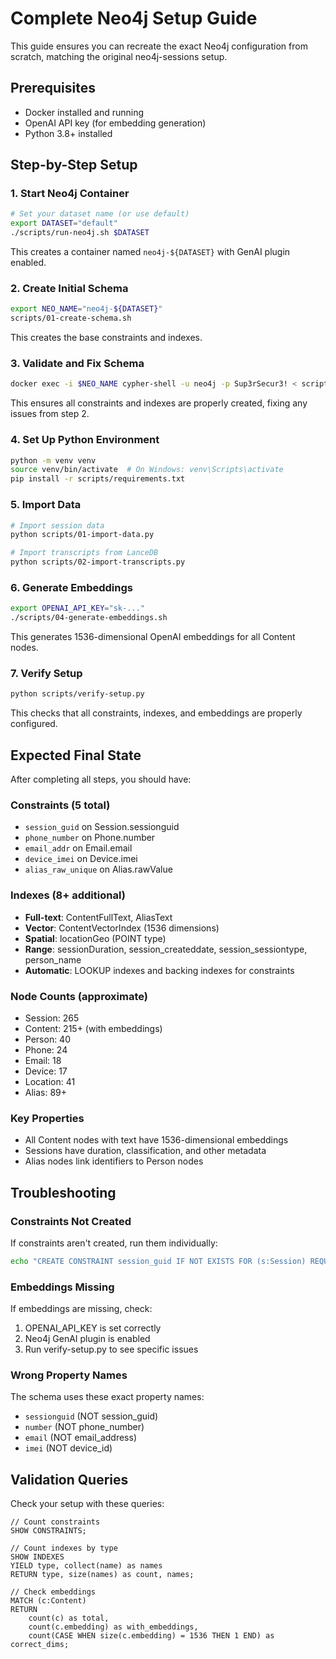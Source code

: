 # Complete Neo4j Setup Guide

This guide ensures you can recreate the exact Neo4j configuration from scratch, matching the original neo4j-sessions setup.

## Prerequisites

- Docker installed and running
- OpenAI API key (for embedding generation)
- Python 3.8+ installed

## Step-by-Step Setup

### 1. Start Neo4j Container

```bash
# Set your dataset name (or use default)
export DATASET="default"
./scripts/run-neo4j.sh $DATASET
```

This creates a container named `neo4j-${DATASET}` with GenAI plugin enabled.

### 2. Create Initial Schema

```bash
export NEO_NAME="neo4j-${DATASET}"
scripts/01-create-schema.sh
```

This creates the base constraints and indexes.

### 3. Validate and Fix Schema

```bash
docker exec -i $NEO_NAME cypher-shell -u neo4j -p Sup3rSecur3! < scripts/05-validate-and-fix-schema.cypher
```

This ensures all constraints and indexes are properly created, fixing any issues from step 2.

### 4. Set Up Python Environment

```bash
python -m venv venv
source venv/bin/activate  # On Windows: venv\Scripts\activate
pip install -r scripts/requirements.txt
```

### 5. Import Data

```bash
# Import session data
python scripts/01-import-data.py

# Import transcripts from LanceDB
python scripts/02-import-transcripts.py
```

### 6. Generate Embeddings

```bash
export OPENAI_API_KEY="sk-..."
./scripts/04-generate-embeddings.sh
```

This generates 1536-dimensional OpenAI embeddings for all Content nodes.

### 7. Verify Setup

```bash
python scripts/verify-setup.py
```

This checks that all constraints, indexes, and embeddings are properly configured.

## Expected Final State

After completing all steps, you should have:

### Constraints (5 total)
- `session_guid` on Session.sessionguid
- `phone_number` on Phone.number
- `email_addr` on Email.email
- `device_imei` on Device.imei
- `alias_raw_unique` on Alias.rawValue

### Indexes (8+ additional)
- **Full-text**: ContentFullText, AliasText
- **Vector**: ContentVectorIndex (1536 dimensions)
- **Spatial**: locationGeo (POINT type)
- **Range**: sessionDuration, session_createddate, session_sessiontype, person_name
- **Automatic**: LOOKUP indexes and backing indexes for constraints

### Node Counts (approximate)
- Session: 265
- Content: 215+ (with embeddings)
- Person: 40
- Phone: 24
- Email: 18
- Device: 17
- Location: 41
- Alias: 89+

### Key Properties
- All Content nodes with text have 1536-dimensional embeddings
- Sessions have duration, classification, and other metadata
- Alias nodes link identifiers to Person nodes

## Troubleshooting

### Constraints Not Created
If constraints aren't created, run them individually:
```bash
echo "CREATE CONSTRAINT session_guid IF NOT EXISTS FOR (s:Session) REQUIRE s.sessionguid IS UNIQUE;" | docker exec -i $NEO_NAME cypher-shell -u neo4j -p Sup3rSecur3!
```

### Embeddings Missing
If embeddings are missing, check:
1. OPENAI_API_KEY is set correctly
2. Neo4j GenAI plugin is enabled
3. Run verify-setup.py to see specific issues

### Wrong Property Names
The schema uses these exact property names:
- `sessionguid` (NOT session_guid)
- `number` (NOT phone_number)
- `email` (NOT email_address)
- `imei` (NOT device_id)

## Validation Queries

Check your setup with these queries:

```cypher
// Count constraints
SHOW CONSTRAINTS;

// Count indexes by type
SHOW INDEXES
YIELD type, collect(name) as names
RETURN type, size(names) as count, names;

// Check embeddings
MATCH (c:Content)
RETURN 
    count(c) as total,
    count(c.embedding) as with_embeddings,
    count(CASE WHEN size(c.embedding) = 1536 THEN 1 END) as correct_dims;
```